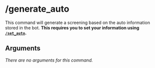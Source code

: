 # /generate_auto

This command will generate a screening based on the auto information stored in the bot. **This requires you to set your
information using [`/set_auto`](set-auto.md).**

## Arguments

_There are no arguments for this command._
